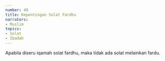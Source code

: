 ```yaml
---
number: 49
title: Kepentingan Solat Fardhu
narrators:
- Muslim
topics:
- Solat
- Ibadah
---
```


Apabila diseru iqamah solat fardhu, maka tidak ada solat melainkan fardu.
